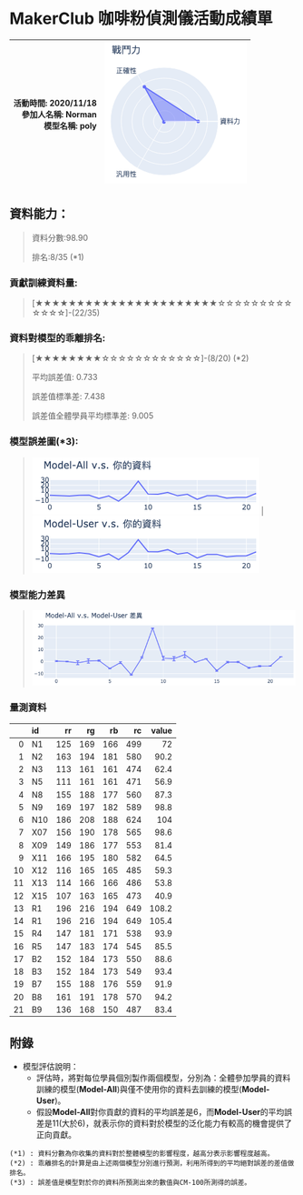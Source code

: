 # MakerClub 咖啡粉偵測儀活動成績單 
| 活動時間: 2020/11/18<br>參加人名稱: **Norman**<br>模型名稱: **poly** | ![](000.png) |
|-----:|-------------:|
## 資料能力：
> 資料分數:98.90
>
> 排名:8/35 (*1)
### 貢獻訓練資料量:
> 	[★★★★★★★★★★★★★★★★★★★★★★☆☆☆☆☆☆☆☆☆☆☆☆☆]-(22/35)
### 資料對模型的乖離排名:
> 	[★★★★★★★★☆☆☆☆☆☆☆☆☆☆☆☆]-(8/20) (*2)
>
> 	平均誤差值: 0.733
>
> 	誤差值標準差: 7.438
>
> 	誤差值全體學員平均標準差: 9.005
### 模型誤差圖(*3):
> ![001](001.png)	|![002](002.png)
### 模型能力差異
> ![003](003.png)
### 量測資料
|    | id   |   rr |   rg |   rb |   rc |   value |
|---:|:-----|-----:|-----:|-----:|-----:|--------:|
|  0 | N1   |  125 |  169 |  166 |  499 |    72   |
|  1 | N2   |  163 |  194 |  181 |  580 |    90.2 |
|  2 | N3   |  113 |  161 |  161 |  474 |    62.4 |
|  3 | N5   |  111 |  161 |  161 |  471 |    56.9 |
|  4 | N8   |  155 |  188 |  177 |  560 |    87.3 |
|  5 | N9   |  169 |  197 |  182 |  589 |    98.8 |
|  6 | N10  |  186 |  208 |  188 |  624 |   104   |
|  7 | X07  |  156 |  190 |  178 |  565 |    98.6 |
|  8 | X09  |  149 |  186 |  177 |  553 |    81.4 |
|  9 | X11  |  166 |  195 |  180 |  582 |    64.5 |
| 10 | X12  |  116 |  165 |  165 |  485 |    59.3 |
| 11 | X13  |  114 |  166 |  166 |  486 |    53.8 |
| 12 | X15  |  107 |  163 |  165 |  473 |    40.9 |
| 13 | R1   |  196 |  216 |  194 |  649 |   108.2 |
| 14 | R1   |  196 |  216 |  194 |  649 |   105.4 |
| 15 | R4   |  147 |  181 |  171 |  538 |    93.9 |
| 16 | R5   |  147 |  183 |  174 |  545 |    85.5 |
| 17 | B2   |  152 |  184 |  173 |  550 |    88.6 |
| 18 | B3   |  152 |  184 |  173 |  549 |    93.4 |
| 19 | B7   |  155 |  188 |  176 |  559 |    91.9 |
| 20 | B8   |  161 |  191 |  178 |  570 |    94.2 |
| 21 | B9   |  136 |  168 |  150 |  487 |    83.4 |
## 附錄
* 模型評估說明：
  - 評估時，將對每位學員個別製作兩個模型，分別為：全體參加學員的資料訓練的模型(**Model-All**)與僅不使用你的資料去訓練的模型(**Model-User**)。
  - 假設**Model-All**對你貢獻的資料的平均誤差是6，而**Model-User**的平均誤差是11(大於6)，就表示你的資料對於模型的泛化能力有較高的機會提供了正向貢獻。
```
(*1) : 資料分數為你收集的資料對於整體模型的影響程度，越高分表示影響程度越高。
(*2) : 乖離排名的計算是由上述兩個模型分別進行預測，利用所得到的平均絕對誤差的差值做排名。
(*3) : 誤差值是模型對於你的資料所預測出來的數值與CM-100所測得的誤差。
```
